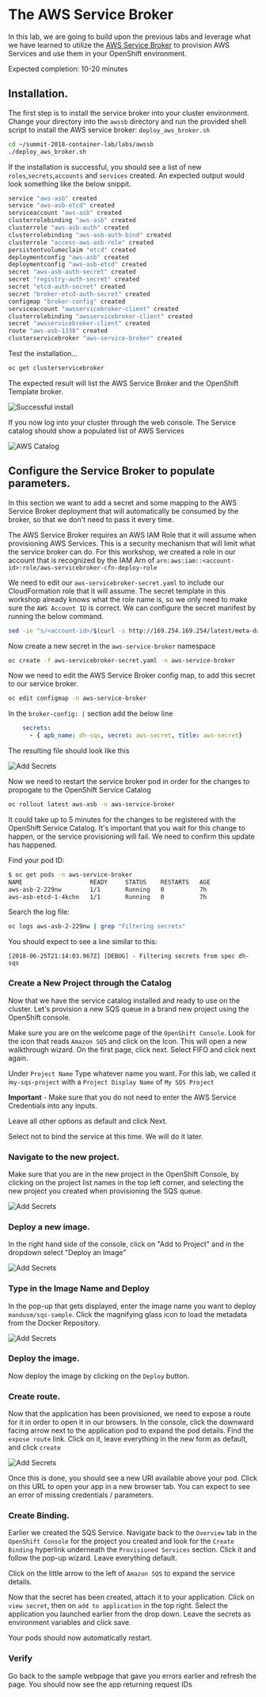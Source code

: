 # The AWS Service Broker

In this lab, we are going to build upon the previous labs and leverage what we have learned to utilize the [AWS Service Broker](https://github.com/awslabs/aws-servicebroker) to provision AWS Services and use them in your OpenShift environment.

Expected completion: 10-20 minutes

## Installation.
The first step is to install the service broker into your cluster environment. Change your directory into the `awssb` directory and run the provided shell script to install the AWS service broker: `deploy_aws_broker.sh`

```bash
cd ~/summit-2018-container-lab/labs/awssb
./deploy_aws_broker.sh
```

If the installation is successful, you should see a list of new `roles`,`secrets`,`accounts` and `services` created. An expected output would look something like the below snippit.

```bash
service "aws-asb" created
service "aws-asb-etcd" created
serviceaccount "aws-asb" created
clusterrolebinding "aws-asb" created
clusterrole "aws-asb-auth" created
clusterrolebinding "aws-asb-auth-bind" created
clusterrole "access-aws-asb-role" created
persistentvolumeclaim "etcd" created
deploymentconfig "aws-asb" created
deploymentconfig "aws-asb-etcd" created
secret "aws-asb-auth-secret" created
secret "registry-auth-secret" created
secret "etcd-auth-secret" created
secret "broker-etcd-auth-secret" created
configmap "broker-config" created
serviceaccount "awsservicebroker-client" created
clusterrolebinding "awsservicebroker-client" created
secret "awsservicebroker-client" created
route "aws-asb-1338" created
clusterservicebroker "aws-service-broker" created
```

Test the installation...

```bash
oc get clusterservicebroker
```

The expected result will list the AWS Service Broker and the OpenShift Template broker.

![Successful install](/api/workshops/openshift_rh_summit_2018/content/assets/labs/awssb/img/oc-get-csb.png "Successful install")

If you now log into your cluster through the web console. The Service catalog should show a populated list of AWS Services

![AWS Catalog](/api/workshops/openshift_rh_summit_2018/content/assets/labs/awssb/img/sc-awssb-listing.png "List of AWS Services")

## Configure the Service Broker to populate parameters. 
In this section we want to add a secret and some mapping to the AWS Service Broker deployment that will automatically be consumed by the broker, so that we don't need to pass it every time.

The AWS Service Broker requires an AWS IAM Role that it will assume when provisioning AWS Services. This is a security mechanism that will limit what the service broker can do. For this workshop, we created a role in our account that is recognized by the IAM Arn of `arn:aws:iam::<account-id>:role/aws-servicebroker-cfn-deploy-role`

We need to edit our `aws-servicebroker-secret.yaml` to include our CloudFormation role that it will assume. The secret template in this workshop already knows what the role name is, so we only need to make sure the `AWS Account ID` is correct. We can configure the secret manifest by running the below command.

```bash
sed -ie "s/<account-id>/$(curl -s http://169.254.169.254/latest/meta-data/iam/info/ | grep -oP '\d*(?=\:instance-profile)')/g" aws-servicebroker-secret.yaml
```

Now create a new secret in the `aws-service-broker` namespace

```bash
oc create -f aws-servicebroker-secret.yaml -n aws-service-broker
```

Now we need to edit the AWS Service Broker config map, to add this secret to our service broker. 

```bash
oc edit configmap -n aws-service-broker
```

In the `broker-config: |` section add the below line

```yaml
    secrets:
      - { apb_name: dh-sqs, secret: aws-secret, title: aws-secret}
```

The resulting file should look like this

![Add Secrets](/api/workshops/openshift_rh_summit_2018/content/assets/labs/awssb/img/add-awssb-secret.png "Add APB Secrets")

Now we need to restart the service broker pod in order for the changes to propogate to the OpenShift Service Catalog

```bash
oc rollout latest aws-asb -n aws-service-broker
```

It could take up to 5 minutes for the changes to be registered with the OpenShift Service Catalog. It's important that you wait for this change to happen, or the service provisioning will fail. We need to confirm this update has happened. 

Find your pod ID:

```bash
$ oc get pods -n aws-service-broker
NAME                   READY     STATUS    RESTARTS   AGE
aws-asb-2-229nw        1/1       Running   0          7h
aws-asb-etcd-1-4kchn   1/1       Running   0          7h
```
Search the log file:
```bash
oc logs aws-asb-2-229nw | grep "Filtering secrets"
```


You should expect to see a line similar to this:
```
[2018-06-25T21:14:03.967Z] [DEBUG] - Filtering secrets from spec dh-sqs
```

### Create a New Project through the Catalog 
Now that we have the service catalog installed and ready to use on the cluster. Let's provision a new SQS queue in a brand new project using the OpenShift console.

Make sure you are on the welcome page of the `OpenShift Console`. Look for the icon that reads `Amazon SQS` and click on the Icon. This will open a new walkthrough wizard.
On the first page, click next. Select FIFO and click next again. 

Under `Project Name` Type whatever name you want. For this lab, we called it i`my-sqs-project` with a `Project Display Name` of `My SQS Project`

**Important** - Make sure that you do not need to enter the AWS Service Credentials into any inputs. 

Leave all other options as default and click Next.

Select not to bind the service at this time. We will do it later.

### Navigate to the new project. 
Make sure that you are in the new project in the OpenShift Console, by clicking on the project list names in the top left corner, and selecting the new project you created when provisioning the SQS queue.

![Add Secrets](/api/workshops/openshift_rh_summit_2018/content/assets/labs/awssb/img/change-project.png "Add APB Secrets")

### Deploy a new image. 
In the right hand side of the console, click on "Add to Project" and in the dropdown select "Deploy an Image"

![Add Secrets](/api/workshops/openshift_rh_summit_2018/content/assets/labs/awssb/img/deploy-image.png "Add APB Secrets")

### Type in the Image Name and Deploy
In the pop-up that gets displayed, enter the image name you want to deploy `mandusm/sqs-sample`. Click the magnifying glass icon to load the metadata from the Docker Repository. 

![Add Secrets](/api/workshops/openshift_rh_summit_2018/content/assets/labs/awssb/img/image-metadata.png "Add APB Secrets")

### Deploy the image. 
Now deploy the image by clicking on the `Deploy` button. 

### Create route. 
Now that the application has been provisioned, we need to expose a route for it in order to open it in our browsers. In the console, click the downward facing arrow next to the application pod to expand the pod details. Find the `expose route` link. Click on it, leave everything in the new form as default, and click `create`

![Add Secrets](/api/workshops/openshift_rh_summit_2018/content/assets/labs/awssb/img/create-route.png "Add APB Secrets")

Once this is done, you should see a new URl available above your pod. Click on this URL to open your app in a new browser tab. You can expect to see an error of missing credentials / parameters. 

### Create Binding. 
Earlier we created the SQS Service. Navigate back to the `Overview` tab in the `OpenShift Console` for the project you created and look for the `Create Binding` hyperlink underneath the `Provisioned Services` section. Click it and follow the pop-up wizard. Leave everything default. 

Click on the little arrow to the left of `Amazon SQS` to expand the service details.

Now that the secret has been created, attach it to your application. Click on `view secret`, then on `add to application` in the top right. Select the application you launched earlier from the drop down. Leave the secrets as environment variables and click save. 

Your pods should now automatically restart.

### Verify
Go back to the sample webpage that gave you errors earlier and refresh the page. You should now see the app returning request IDs


